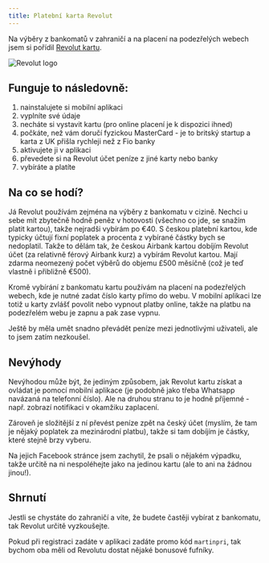 ```yaml
---
title: Platební karta Revolut
---
```


Na výběry z bankomatů v zahraničí a na placení na podezřelých webech jsem si pořídil [Revolut kartu](https://revolut.com/).

![Revolut logo](/data/2016/2016-11-08-revolut-karta/revolut-logo.png)

## Funguje to následovně:

1. nainstalujete si mobilní aplikaci
2. vyplníte své údaje
3. necháte si vystavit kartu (pro online placení je k dispozici ihned)
4. počkáte, než vám doručí fyzickou MasterCard - je to britský startup a karta z UK přišla rychleji než z Fio banky
5. aktivujete ji v aplikaci
6. převedete si na Revolut účet peníze z jiné karty nebo banky
7. vybíráte a platíte

## Na co se hodí?

Já Revolut používám zejména na výběry z bankomatu v cizině. Nechci u sebe mít zbytečně hodně peněz v hotovosti (všechno co jde, se snažím platit kartou), takže nejradši vybírám po €40. S českou platební kartou, kde typicky účtují fixní poplatek a procenta z vybírané částky bych se nedoplatil. Takže to dělám tak, že českou Airbank kartou dobíjím Revolut účet (za relativně férový Airbank kurz) a vybírám Revolut kartou. Mají zdarma neomezený počet výběrů do objemu £500 měsíčně (což je teď vlastně i přibližně €500).

Kromě vybírání z bankomatu kartu používám na placení na podezřelých webech, kde je nutné zadat číslo karty přímo do webu. V mobilní aplikaci lze totiž u karty zvlášť povolit nebo vypnout platby online, takže na platbu na podezřelém webu je zapnu a pak zase vypnu.

Ještě by měla umět snadno převádět peníze mezi jednotlivými uživateli, ale to jsem zatím nezkoušel.

## Nevýhody

Nevýhodou může být, že jediným způsobem, jak Revolut kartu získat a ovládat je pomocí mobilní aplikace (je podobně jako třeba Whatsapp navázaná na telefonní číslo). Ale na druhou stranu to je hodně příjemné - např. zobrazí notifikaci v okamžiku zaplacení.

Zároveň je složitější z ní převést peníze zpět na český účet (myslím, že tam je nějaký poplatek za mezinárodní platbu), takže si tam dobíjím je částky, které stejně brzy vyberu.

Na jejich Facebook stránce jsem zachytil, že psali o nějakém výpadku, takže určitě na ni nespoléhejte jako na jedinou kartu (ale to ani na žádnou jinou!).


## Shrnutí

Jestli se chystáte do zahraničí a víte, že budete častěji vybírat z bankomatu, tak Revolut určitě vyzkoušejte.

Pokud při registraci zadáte v aplikaci zadáte promo kód `martinpri`, tak bychom oba měli od Revolutu dostat nějaké bonusové fufníky.
